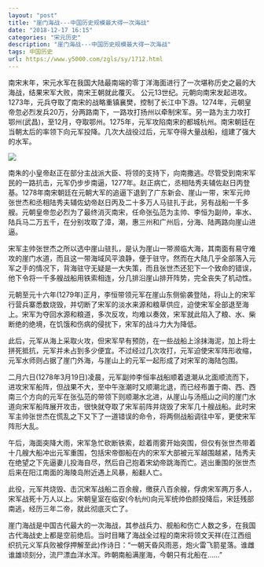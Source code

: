 ```yaml
---
layout: "post"
title: "崖门海战---中国历史规模最大得一次海战"
date: "2018-12-17 16:15"
categories: "宋元历史"
description: "崖门海战---中国历史规模最大得一次海战"
tags: 中国历史
url: https://www.y5000.com/zgls/sy/1712.html
---
```






南宋末年，宋元水军在我国大陆最南端的零丁洋海面进行了一次堪称历史之最的大海战，结果宋军大败，南宋王朝就此覆灭。
公元13世纪。元朝向南宋发起进攻。1273年，元兵夺取了南宋的战略重镇襄樊，控制了长江中下游。1274年，元朝皇帝忽必烈发兵20万，分两路南下，一路攻打扬州以牵制宋军。另一路为主力攻打鄂州(武昌)，至12月，夺取鄂州。1275年，元军攻陷南宋的都城杭州。南宋朝廷在当朝太后的率领下向元军投降。几次大战役过后，元军夺得大量战船，组建了强大的水军。

![](https://img.y5000.com/uploads/allimg/130911/2-130911221641149.jpg)

南朱的小皇帝赵正在部分主战派大臣、将领的支持下，向南撒逃。尽管受到南宋军民的一路抗击，元军仍步步南逼，1277年。赵正病亡，丞相陆秀夫辅佐赵日丙登基。1278年南宋朝廷在元朝大军的追逼下退到了广东新会、崖山一带，宋军元帅张世杰和丞相陆秀夫辅佐幼帝赵日丙及二十多万人马驻扎于此，另有战船一千多艘。元朝皇帝忽必烈为了最终消灭南宋，任命张弘范为主帅、李恒为副帅，率水、陆兵马二万五千，在分别攻取了漳，潮，惠三州和广州后，分海、陆两路向崖山进逼。

宋军主帅张世杰之所以选中崖山驻扎，是认为崖山一带濒临大海，其南面有易守难攻的崖门水道，而且这一带海域风平浪静，便于驻守。然而在大陆几乎全部落入元军之手的情况下，背海驻守无疑是一大失策，而且张世杰还犯下一个致命的错误，他下令将一千多艘战船用铁索相连，分几排沿崖山排开阵势，完全丧失了机动性。

元朝至元十六年(1279年)正月，李恒带领元军在崖山东侧偷袭登陆，将山上的宋军行营兵寨悉数烧毁，并切断了宋军的淡水来源和粮草供应，迫使宋军全部退至海上。宋军为夺回水源和粮道，多次反攻，均难以奏效，宋军就此陷入了粮、水、柴断绝的绝境，在饥饿和伤病的侵扰下，宋军的战斗力大为降低。

此后，元军从海上采取火攻，但宋军早有预防，在一些战船上涂抹海泥，加上将士拼死抵抗，元军并未占到多少便宜。不过经过几次攻打，元军迫使宋军阵形收缩，元军水师则占据了崖门外海，与崖山上的元军一起形成了对宋军的海陆包围。

二月六日(1278年3月19日)凌晨，元军副帅李恒率战船顺着退潮从北面顺流而下，进攻宋军船阵，但战果不大，至中午涨潮时又顺潮北退，而已经布置于南、西、西南三个方向的元军在张弘范的带领下则顺潮水北进，从崖山与汤瓶山之间的崖门水道向宋军船阵展开攻击，很快就夺取了宋军前阵并烧毁了宋军几十艘战船。此时宋军主帅张世杰在慌乱之下又下了一道错误的命令，将两侧战船调往中军，更使宋军阵形大乱。

午后，海面突降大雨，宋军急忙砍断铁索，趁着雨雾开始突围，但仅有张世杰带着十几艘大船冲出元军重围，包括宋帝御船在内的宋军大部被元军越围越紧，陆秀夫在绝望之下先逼妻儿投海自尽，然后自己抱着宋幼帝跳海而亡。逃出重围的张世杰后来在阳江南面的海陵岛附近遇上风暴，船翻人亡。

此役，元军共烧毁、击沉宋军战船二百余艘，缴获八百余艘，俘虏宋军两万多人，宋军战死十万人以上。宋朝皇室在临安(今杭州)向元军统帅伯颜投降后，宋廷残部南逃，经历三年二帝，就此彻底灭亡了。

崖门海战是中国古代最大的一次海战，其参战兵力、舰船和伤亡人数之多，在我国古代海战史上都是空前绝后。当时目睹了海战全过程的南宋将领文天祥(在江西组织抗元义军兵败被俘押解至此)作诗日：“一朝天昏风雨恶，炮火雷飞箭星落。谁雌谁雄顷刻分，流尸漂血洋水浑。昨朝南船满崖海，今朝只有北船在……”
